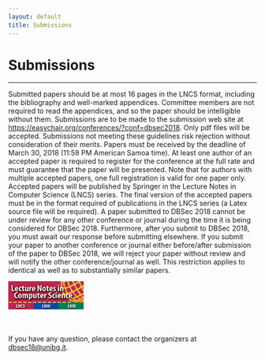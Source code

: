 ```yaml
---
layout: default
title: Submissions
---
```


# Submissions

--------------------------------------------------------------------------------

Submitted papers should be at most 16 pages in the LNCS format,
including the bibliography and well-marked appendices. Committee
members are not required to read the appendices, and so the paper
should be intelligible without them. Submissions are to be made to the
submission web site at
<https://easychair.org/conferences/?conf=dbsec2018>. Only pdf files will
be accepted.  Submissions not meeting these guidelines risk rejection
without consideration of their merits. Papers must be received by the
deadline of March 30, 2018 (11:59 PM American Samoa time).  At least
one author of an accepted paper is required to register for the
conference at the full rate and must guarantee that the paper will be
presented. Note that for authors with multiple accepted papers, one
full registration is valid for one paper only. Accepted papers will be
published by Springer in the Lecture Notes in Computer Science (LNCS)
series. The final version of the accepted papers must be in the format
required of publications in the LNCS series (a Latex source file will
be required).  A paper submitted to DBSec 2018 cannot be under review
for any other conference or journal during the time it is being
considered for DBSec 2018. Furthermore, after you submit to DBSec
2018, you must await our response before submitting elsewhere. If you
submit your paper to another conference or journal either before/after
submission of the paper to DBSec 2018, we will reject your paper
without review and will notify the other conference/journal as
well. This restriction applies to identical as well as to
substantially similar papers.

[![Springer LNCS Logo](/assets/LNCS.jpg)](http://www.springer.com/it/computer-science/lncs/conference-proceedings-guidelines)

<br><br>
If you have any question, please contact the organizers at
[dbsec18@unibg.it](mailto:dbsec18@unibg.it).
